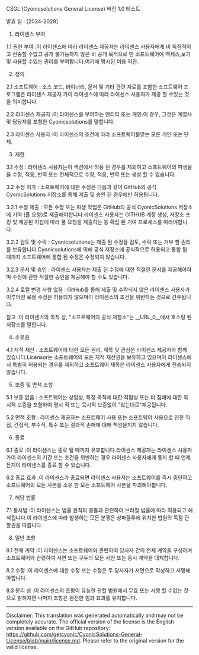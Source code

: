 CSGL (Cyonicsolutions General License)
버전 1.0 테스트

발효 일 : [2024-2028]

1. 라이센스 부여

1.1 권한 부여 :이 라이센스에 따라 라이센스 제공자는 라이센스 사용자에게 비 독점적이고 전송할 수없고 공개 불가능하지 않은 비 공개 목적으로 만 소프트웨어에 액세스,보기 및 사용할 수있는 권리를 부여합니다.여기에 명시된 이용 약관.

2. 정의

2.1 소프트웨어 : 소스 코드, 바이너리, 문서 및 기타 관련 자료를 포함한 소프트웨어 프로그램은 라이센스 제공자 가이 라이센스에 따라 라이센스 사용자가 제공 할 수있는 것을 의미합니다.

2.2 라이센스 제공자 :이 라이센스를 부여하는 엔티티 또는 개인.이 경우, 그것은 계열사 및 담당자를 포함한 Cyonicsolutions를 말합니다.

2.3 라이센스 사용자 :이 라이센스의 조건에 따라 소프트웨어를받는 모든 개인 또는 단체.

3. 제한

3.1 수정 : 라이센스 사용자는이 섹션에서 허용 된 경우를 제외하고 소프트웨어의 파생물을 수정, 적응, 번역 또는 전체적으로 수정, 적응, 번역 또는 생성 할 수 없습니다.

3.2 수정 허가 : 소프트웨어에 대한 수정은 다음과 같이 GitHub의 공식 CyonicSolutions 저장소를 통해 제출 및 승인 된 경우에만 허용됩니다.

3.2.1 수정 제출 : 모든 수정 또는 파생 작업은 GitHub의 공식 CyonicSolutions 저장소에 기여 (풀 요청)로 제출해야합니다.라이센스 사용자는 GITHUB 계정 생성, 저장소 포킹 및 제공된 지침에 따라 풀 요청을 제출하는 등 확립 된 기여 프로세스를 따라야합니다.

3.2.2 검토 및 수락 : Cyonicsolutions는 제출 된 수정을 검토, 수락 또는 거부 할 권리를 보유합니다.Cyonicsolutions에 의해 공식 저장소에 공식적으로 허용되고 통합 될 때까지 소프트웨어에 통합 된 수정은 수정되지 않습니다.

3.2.3 문서 및 승인 : 라이센스 사용자는 제출 된 수정에 대한 적절한 문서를 제공해야하며 수정에 관한 적절한 승인을 제공해야 할 수도 있습니다.

3.2.4 로컬 변경 사항 없음 : GitHub를 통해 제출 및 수락되지 않은 라이센스 사용자가 이루어진 로컬 수정은 허용되지 않으며이 라이센스의 조건을 위반하는 것으로 간주됩니다.

참고 :이 라이센스의 목적 상, "소프트웨어의 공식 저장소"는 __URL_0__에서 호스팅 된 저장소를 말합니다.

4. 소유권

4.1 지적 재산 : 소프트웨어에 대한 모든 권리, 제목 및 관심은 라이센스 제공자와 함께 있습니다.Licensor는 소프트웨어의 모든 지적 재산권을 보유하고 있으며이 라이센스에서 특별히 허용되는 경우를 제외하고 소프트웨어 제목은 라이센스 사용자에게 전송되지 않습니다.

5. 보증 및 면책 조항

5.1 보증 없음 : 소프트웨어는 상업성, 특정 목적에 대한 적합성 또는 비 침해에 대한 묵시적 보증을 포함하여 명시 적 또는 묵시적 보증없이 "있는대로"제공됩니다.

5.2 면책 조항 : 라이센스 제공자는 소프트웨어 사용 또는 소프트웨어 사용으로 인한 직접, 간접적, 부수적, 특수 또는 결과적 손해에 대해 책임을지지 않습니다.

6. 종료

6.1 종료 :이 라이센스는 종료 될 때까지 유효합니다.라이센스 제공자는 라이센스 사용자 가이 라이센스의 기간 또는 조건을 위반하는 경우 라이센스 사용자에게 통지 할 때 언제든지이 라이센스를 종료 할 수 있습니다.

6.2 종료 효과 :이 라이센스가 종료되면 라이센스 사용자는 소프트웨어를 즉시 중단하고 소프트웨어의 모든 사본을 소유 한 모든 소프트웨어 사본을 파괴해야합니다.

7. 해당 법률

7.1 통치법 :이 라이센스는 법률 원칙의 충돌과 관련하여 브라질 법률에 따라 적용되고 해석됩니다.이 라이센스에 따라 발생하는 모든 분쟁은 상파울루에 위치한 법원의 독점 관할권을 따릅니다.

8. 일반 조항

8.1 전체 계약 :이 라이센스는 소프트웨어와 관련하여 당사자 간의 전체 계약을 구성하며 소프트웨어와 관련하여 서면 또는 구두의 모든 사전 또는 동시 계약을 대체합니다.

8.2 수정 :이 라이센스에 대한 수정 또는 수정은 두 당사자가 서면으로 작성하고 서명해야합니다.

8.3 분리 성 :이 라이센스의 조항이 유능한 관할 법원에서 무효 또는 시행 할 수없는 것으로 밝혀지면 나머지 조항은 완전한 힘과 효과를 유지합니다.

---
Disclaimer: This translation was generated automatically and may not be completely accurate. The official version of the license is the English version available on the GitHub repository: https://github.com/getcyonic/CyonicSolutions-General-License/blob/main/license.md. Please refer to the original version for the valid license.